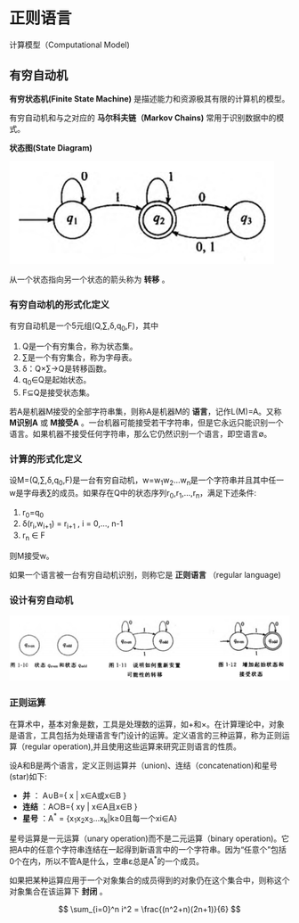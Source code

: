 #  正则语言

计算模型（Computational Model)

## 有穷自动机

**有穷状态机(Finite State Machine)** 是描述能力和资源极其有限的计算机的模型。

有穷自动机和与之对应的 **马尔科夫链（Markov Chains)** 常用于识别数据中的模式。

**状态图(State Diagram)**

![](assets/2-正则语言-f11e7.png)

从一个状态指向另一个状态的箭头称为 **转移** 。

### 有穷自动机的形式化定义

有穷自动机是一个5元组(Q,∑,δ,q<sub>0</sub>,F)，其中

1. Q是一个有穷集合，称为状态集。
2. ∑是一个有穷集合，称为字母表。
3. δ：Q×∑→Q是转移函数。
4. q<sub>0</sub>∈Q是起始状态。
5. F⊆Q是接受状态集。

若A是机器M接受的全部字符串集，则称A是机器M的 **语言**，记作L(M)=A。又称 **M识别A** 或 **M接受A** 。一台机器可能接受若干字符串，但是它永远只能识别一个语言。如果机器不接受任何字符串，那么它仍然识别一个语言，即空语言∅。

### 计算的形式化定义

设M=(Q,∑,δ,q<sub>0</sub>,F)是一台有穷自动机，w=w<sub>1</sub>w<sub>2</sub>...w<sub>n</sub>是一个字符串并且其中任一w是字母表∑的成员。如果存在Q中的状态序列r<sub>0</sub>,r<sub>1</sub>,...,r<sub>n</sub>，满足下述条件:

1. r<sub>0</sub>=q<sub>0</sub>
2. δ(r<sub>i</sub>,w<sub>i+1</sub>) = r<sub>i+1</sub> , i = 0,..., n-1
3. r<sub>n</sub> ∈ F

则M接受w。

如果一个语言被一台有穷自动机识别，则称它是 **正则语言** （regular language)

### 设计有穷自动机

![](assets/2-正则语言-bff02.png)

### 正则运算

在算术中，基本对象是数，工具是处理数的运算，如+和×。在计算理论中，对象是语言，工具包括为处理语言专门设计的运箅。定义语言的三种运算，称为正则运算（regular operation),并且使用这些运算来研究正则语言的性质。

设A和B是两个语言，定义正则运算并（union)、连结（concatenation)和星号(star)如下:
- **并** ： A∪B={ x | x∈A或x∈B }
- **连结** ：A○B={ xy | x∈A且x∈B }
- **星号** ：A<sup>\*</sup> = {x<sub>1</sub>x<sub>2</sub>x<sub>3</sub>...x<sub>k</sub>|k≥0且每一个xi∈A}

星号运算是一元运算（unary operation)而不是二元运算（binary operation)。它把A中的任意个字符串连结在一起得到新语言中的一个字符串。因为“任意个”包括0个在内，所以不管A是什么，空串ε总是A<sup>\*</sup>的一个成员。

如果把某种运算应用于一个对象集合的成员得到的对象仍在这个集合中，则称这个对象集合在该运算下 **封闭** 。

$$
\sum_{i=0}^n i^2 = \frac{(n^2+n)(2n+1)}{6}
$$
